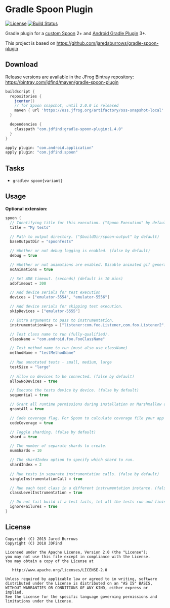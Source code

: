 # Gradle Spoon Plugin

[![License](https://img.shields.io/badge/license-apache%202.0-blue.svg)](http://www.apache.org/licenses/LICENSE-2.0)
[![Build Status](https://travis-ci.org/JDFind/gradle-spoon-plugin.svg?branch=master)](https://travis-ci.org/JDFind/gradle-spoon-plugin)

Gradle plugin for a [custom Spoon](https://github.com/JDFind/spoon) 2+ and [Android Gradle Plugin](https://developer.android.com/studio/releases/gradle-plugin.html) 3+.

This project is based on https://github.com/jaredsburrows/gradle-spoon-plugin

## Download

Release versions are available in the JFrog Bintray repository: https://bintray.com/jdfind/maven/gradle-spoon-plugin

```groovy
buildscript {
  repositories {
    jcenter()
    // for Spoon snapshot, until 2.0.0 is released
    maven { url 'https://oss.jfrog.org/artifactory/oss-snapshot-local' }
  }

  dependencies {
    classpath "com.jdfind:gradle-spoon-plugin:1.4.0"
  }
}

apply plugin: "com.android.application"
apply plugin: "com.jdfind.spoon"
```

## Tasks

- `gradlew spoon{variant}`

## Usage

**Optional extension:**
```groovy
spoon {
  // Identifying title for this execution. ("Spoon Execution" by default)
  title = "My tests"
  
  // Path to output directory. ("$buildDir/spoon-output" by default)
  baseOutputDir = "spoonTests"

  // Whether or not debug logging is enabled. (false by default)
  debug = true

  // Whether or not animations are enabled. Disable animated gif generation. (false by default)
  noAnimations = true

  // Set ADB timeout. (seconds) (default is 10 mins)
  adbTimeout = 300

  // Add device serials for test execution
  devices = ["emulator-5554", "emulator-5556"]

  // Add device serials for skipping test execution.
  skipDevices = ["emulator-5555"]

  // Extra arguments to pass to instrumentation.
  instrumentationArgs = ["listener:com.foo.Listener,com.foo.Listener2", "classLoader:com.foo.CustomClassLoader"]

  // Test class name to run (fully-qualified).
  className = "com.android.foo.FooClassName"

  // Test method name to run (must also use className)
  methodName = "testMethodName"
  
  // Run annotated tests - small, medium, large
  testSize = "large"
  
  // Allow no devices to be connected. (false by default)
  allowNoDevices = true

  // Execute the tests device by device. (false by default)
  sequential = true

  // Grant all runtime permissions during installation on Marshmallow and above devices. (false by default)
  grantAll = true

  // Code coverage flag. For Spoon to calculate coverage file your app must have the `WRITE_EXTERNAL_STORAGE` permission. (false by default)
  codeCoverage = true

  // Toggle sharding. (false by default)
  shard = true

  // The number of separate shards to create.
  numShards = 10

  // The shardIndex option to specify which shard to run.
  shardIndex = 2
  
  // Run tests in separate instrumentation calls. (false by default)
  singleInstrumentationCall = true

  // Run each test class in a different instrumentation instance. (false by default)
  classLevelInstrumentation = true

  // Do not fail build if a test fails, let all the tests run and finish. (false by default)
  ignoreFailures = true
}
```

## License

    Copyright (C) 2015 Jared Burrows
    Copyright (C) 2018 JDFind

    Licensed under the Apache License, Version 2.0 (the "License");
    you may not use this file except in compliance with the License.
    You may obtain a copy of the License at

       http://www.apache.org/licenses/LICENSE-2.0

    Unless required by applicable law or agreed to in writing, software
    distributed under the License is distributed on an "AS IS" BASIS,
    WITHOUT WARRANTIES OR CONDITIONS OF ANY KIND, either express or implied.
    See the License for the specific language governing permissions and
    limitations under the License.
